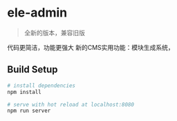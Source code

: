 # ele-admin

> 全新的版本，兼容旧版

代码更简洁，功能更强大
新的CMS实用功能：模块生成系统，

## Build Setup

``` bash
# install dependencies
npm install

# serve with hot reload at localhost:8080
npm run server
